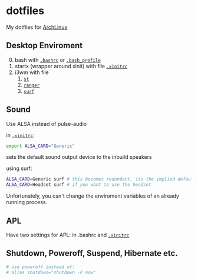 # dotfiles
My dotfiles for [ArchLinux]

## Desktop Enviroment

0. bash with [`.bashrc`] or [`.bash_profile`]
1. startx (wrapper around xinit) with file [`.xinitrc`]
2. i3wm with file 
   1. [`st`]
   2. [`ranger`] 
   3. [`surf`]

[ArchLinux]: http://archlinux.org/
[`.xinitrc`]: ./.xinitrc
[`.bashrc`]: ./.bashrc
[`.bash_profile`]: ./.bash_profile
[`st`]: https://st.suckless.org/
[`surf`]: https://surf.suckless.org/
[`ranger`]: https://ranger.github.io/

## Sound

Use ALSA instead of pulse-audio  

in [`.xinitrc`]:
```sh
export ALSA_CARD="Generic"
```
sets the default sound output device to the inbuild speakers  

using surf:

```sh
ALSA_CARD=Generic surf # this becomes redundant, its the implied default
ALSA_CARD=Headset surf # if you want to use the headset
```

Unfortunately, you can't change the enviroment variables of an already running process.

## APL

Have two settings for APL: in .bashrc and [`.xinitrc`]

## Shutdown, Poweroff, Suspend, Hibernate etc.

```sh
# use poweroff instead of:
# alias shutdown="shutdown -P now"
```
